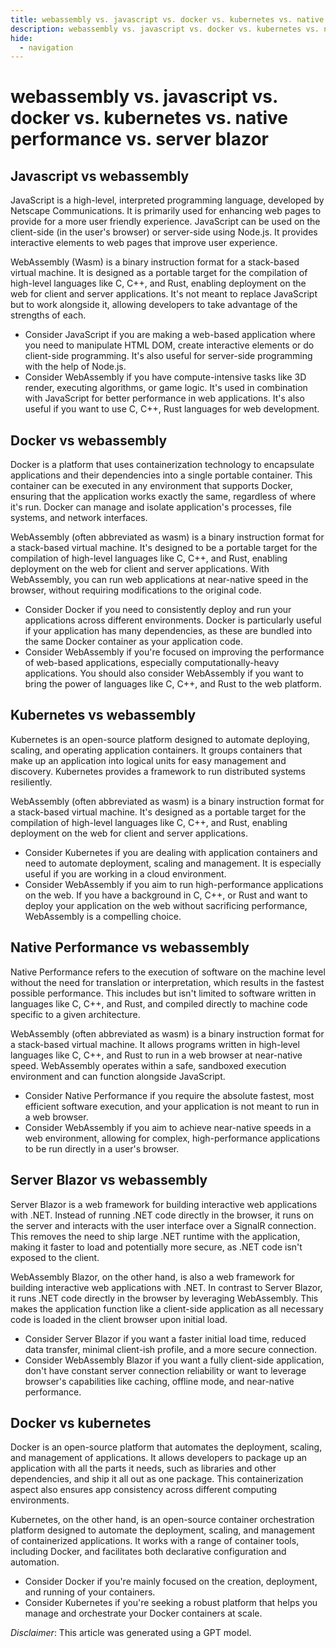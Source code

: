 ```yaml
---
title: webassembly vs. javascript vs. docker vs. kubernetes vs. native performance vs. server blazor
description: webassembly vs. javascript vs. docker vs. kubernetes vs. native performance vs. server blazor
hide:
  - navigation
---
```

# webassembly vs. javascript vs. docker vs. kubernetes vs. native performance vs. server blazor

## Javascript vs webassembly
JavaScript is a high-level, interpreted programming language, developed by Netscape Communications. It is primarily used for enhancing web pages to provide for a more user friendly experience. JavaScript can be used on the client-side (in the user's browser) or server-side using Node.js. It provides interactive elements to web pages that improve user experience.

WebAssembly (Wasm) is a binary instruction format for a stack-based virtual machine. It is designed as a portable target for the compilation of high-level languages like C, C++, and Rust, enabling deployment on the web for client and server applications. It's not meant to replace JavaScript but to work alongside it, allowing developers to take advantage of the strengths of each.

- Consider JavaScript if you are making a web-based application where you need to manipulate HTML DOM, create interactive elements or do client-side programming. It's also useful for server-side programming with the help of Node.js.
- Consider WebAssembly if you have compute-intensive tasks like 3D render, executing algorithms, or game logic. It's used in combination with JavaScript for better performance in web applications. It's also useful if you want to use C, C++, Rust languages for web development.


## Docker vs webassembly
Docker is a platform that uses containerization technology to encapsulate applications and their dependencies into a single portable container. This container can be executed in any environment that supports Docker, ensuring that the application works exactly the same, regardless of where it's run. Docker can manage and isolate application's processes, file systems, and network interfaces.

WebAssembly (often abbreviated as wasm) is a binary instruction format for a stack-based virtual machine. It's designed to be a portable target for the compilation of high-level languages like C, C++, and Rust, enabling deployment on the web for client and server applications. With WebAssembly, you can run web applications at near-native speed in the browser, without requiring modifications to the original code.

- Consider Docker if you need to consistently deploy and run your applications across different environments. Docker is particularly useful if your application has many dependencies, as these are bundled into the same Docker container as your application code.
- Consider WebAssembly if you're focused on improving the performance of web-based applications, especially computationally-heavy applications. You should also consider WebAssembly if you want to bring the power of languages like C, C++, and Rust to the web platform.


## Kubernetes vs webassembly
Kubernetes is an open-source platform designed to automate deploying, scaling, and operating application containers. It groups containers that make up an application into logical units for easy management and discovery. Kubernetes provides a framework to run distributed systems resiliently.

WebAssembly (often abbreviated as wasm) is a binary instruction format for a stack-based virtual machine. It's designed as a portable target for the compilation of high-level languages like C, C++, and Rust, enabling deployment on the web for client and server applications.

- Consider Kubernetes if you are dealing with application containers and need to automate deployment, scaling and management. It is especially useful if you are working in a cloud environment.
- Consider WebAssembly if you aim to run high-performance applications on the web. If you have a background in C, C++, or Rust and want to deploy your application on the web without sacrificing performance, WebAssembly is a compelling choice.


## Native Performance vs webassembly
Native Performance refers to the execution of software on the machine level without the need for translation or interpretation, which results in the fastest possible performance. This includes but isn't limited to software written in languages like C, C++, and Rust, and compiled directly to machine code specific to a given architecture.

WebAssembly (often abbreviated as wasm) is a binary instruction format for a stack-based virtual machine. It allows programs written in high-level languages like C, C++, and Rust to run in a web browser at near-native speed. WebAssembly operates within a safe, sandboxed execution environment and can function alongside JavaScript.

- Consider Native Performance if you require the absolute fastest, most efficient software execution, and your application is not meant to run in a web browser. 
- Consider WebAssembly if you aim to achieve near-native speeds in a web environment, allowing for complex, high-performance applications to be run directly in a user's browser.


## Server Blazor vs webassembly
Server Blazor is a web framework for building interactive web applications with .NET. Instead of running .NET code directly in the browser, it runs on the server and interacts with the user interface over a SignalR connection. This removes the need to ship large .NET runtime with the application, making it faster to load and potentially more secure, as .NET code isn't exposed to the client.

WebAssembly Blazor, on the other hand, is also a web framework for building interactive web applications with .NET. In contrast to Server Blazor, it runs .NET code directly in the browser by leveraging WebAssembly. This makes the application function like a client-side application as all necessary code is loaded in the client browser upon initial load.

- Consider Server Blazor if you want a faster initial load time, reduced data transfer, minimal client-ish profile, and a more secure connection.
- Consider WebAssembly Blazor if you want a fully client-side application, don't have constant server connection reliability or want to leverage browser's capabilities like caching, offline mode, and near-native performance.


## Docker vs kubernetes
Docker is an open-source platform that automates the deployment, scaling, and management of applications. It allows developers to package up an application with all the parts it needs, such as libraries and other dependencies, and ship it all out as one package. This containerization aspect also ensures app consistency across different computing environments. 

Kubernetes, on the other hand, is an open-source container orchestration platform designed to automate the deployment, scaling, and management of containerized applications. It works with a range of container tools, including Docker, and facilitates both declarative configuration and automation.

- Consider Docker if you're mainly focused on the creation, deployment, and running of your containers.
- Consider Kubernetes if you're seeking a robust platform that helps you manage and orchestrate your Docker containers at scale.



*Disclaimer*: This article was generated using a GPT model.

